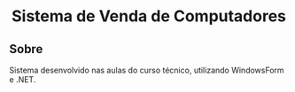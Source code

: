 <h1 align="center">Sistema de Venda de Computadores</h1>


 <h2>Sobre</h2> 
Sistema desenvolvido nas aulas do curso técnico, utilizando WindowsForm e .NET.
